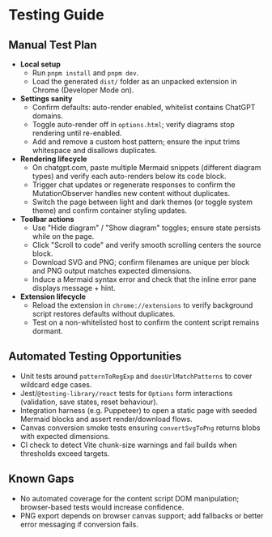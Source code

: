 # Testing Guide

## Manual Test Plan

- **Local setup**
  - Run `pnpm install` and `pnpm dev`.
  - Load the generated `dist/` folder as an unpacked extension in Chrome (Developer Mode on).
- **Settings sanity**
  - Confirm defaults: auto-render enabled, whitelist contains ChatGPT domains.
  - Toggle auto-render off in `options.html`; verify diagrams stop rendering until re-enabled.
  - Add and remove a custom host pattern; ensure the input trims whitespace and disallows duplicates.
- **Rendering lifecycle**
  - On chatgpt.com, paste multiple Mermaid snippets (different diagram types) and verify each auto-renders below its code block.
  - Trigger chat updates or regenerate responses to confirm the MutationObserver handles new content without duplicates.
  - Switch the page between light and dark themes (or toggle system theme) and confirm container styling updates.
- **Toolbar actions**
  - Use "Hide diagram" / "Show diagram" toggles; ensure state persists while on the page.
  - Click "Scroll to code" and verify smooth scrolling centers the source block.
  - Download SVG and PNG; confirm filenames are unique per block and PNG output matches expected dimensions.
  - Induce a Mermaid syntax error and check that the inline error pane displays message + hint.
- **Extension lifecycle**
  - Reload the extension in `chrome://extensions` to verify background script restores defaults without duplicates.
  - Test on a non-whitelisted host to confirm the content script remains dormant.

## Automated Testing Opportunities

- Unit tests around `patternToRegExp` and `doesUrlMatchPatterns` to cover wildcard edge cases.
- Jest/`@testing-library/react` tests for `Options` form interactions (validation, save states, reset behaviour).
- Integration harness (e.g. Puppeteer) to open a static page with seeded Mermaid blocks and assert render/download flows.
- Canvas conversion smoke tests ensuring `convertSvgToPng` returns blobs with expected dimensions.
- CI check to detect Vite chunk-size warnings and fail builds when thresholds exceed targets.

## Known Gaps

- No automated coverage for the content script DOM manipulation; browser-based tests would increase confidence.
- PNG export depends on browser canvas support; add fallbacks or better error messaging if conversion fails.
